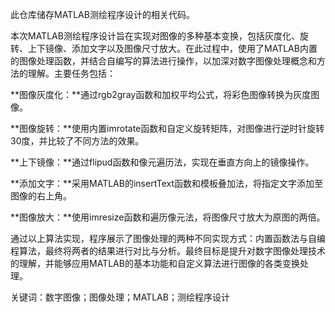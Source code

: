 此仓库储存MATLAB测绘程序设计的相关代码。

本次MATLAB测绘程序设计旨在实现对图像的多种基本变换，包括灰度化、旋转、上下镜像、添加文字以及图像尺寸放大。在此过程中，使用了MATLAB内置的图像处理函数，并结合自编写的算法进行操作，以加深对数字图像处理概念和方法的理解。主要任务包括：

**图像灰度化：**通过rgb2gray函数和加权平均公式，将彩色图像转换为灰度图像。

**图像旋转：**使用内置imrotate函数和自定义旋转矩阵，对图像进行逆时针旋转30度，并比较了不同方法的效果。

**上下镜像：**通过flipud函数和像元遍历法，实现在垂直方向上的镜像操作。

**添加文字：**采用MATLAB的insertText函数和模板叠加法，将指定文字添加至图像的右上角。

**图像放大：**使用imresize函数和遍历像元法，将图像尺寸放大为原图的两倍。

通过以上算法实现，程序展示了图像处理的两种不同实现方式：内置函数法与自编程算法，最终将两者的结果进行对比与分析。最终目标是提升对数字图像处理技术的理解，并能够应用MATLAB的基本功能和自定义算法进行图像的各类变换处理。

关键词：数字图像；图像处理；MATLAB；测绘程序设计